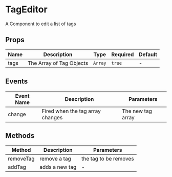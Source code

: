 # TagEditor

A Component to edit a list of tags

## Props

<!-- @vuese:TagEditor:props:start -->
|Name|Description|Type|Required|Default|
|---|---|---|---|---|
|tags|The Array of Tag Objects|`Array`|`true`|-|

<!-- @vuese:TagEditor:props:end -->


## Events

<!-- @vuese:TagEditor:events:start -->
|Event Name|Description|Parameters|
|---|---|---|
|change|Fired when the tag array changes|The new tag array|

<!-- @vuese:TagEditor:events:end -->


## Methods

<!-- @vuese:TagEditor:methods:start -->
|Method|Description|Parameters|
|---|---|---|
|removeTag|remove a tag|the tag to be removes|
|addTag|adds a new tag|-|

<!-- @vuese:TagEditor:methods:end -->



